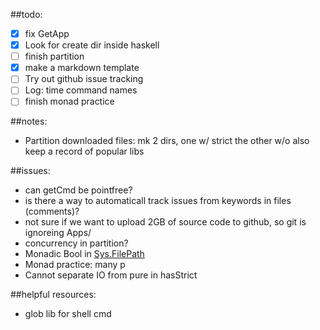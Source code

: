 ##todo: 
- [x] fix GetApp
- [x] Look for create dir inside haskell
- [ ] finish partition
- [x] make a markdown template
- [ ] Try out github issue tracking
- [ ] Log: time command names
- [ ] finish monad practice

##notes: 
- Partition downloaded files: mk 2 dirs, one w/ strict the other w/o also keep a record of popular libs

##issues: 

- can getCmd be pointfree?
- is there a way to automaticall track issues from keywords in files (comments)?
- not sure if we want to upload 2GB of source code to github, so git is ignoreing Apps/
- concurrency in partition?
- Monadic Bool in [Sys.FilePath](http://hackage.haskell.org/package/FileManip-0.1/docs/System-FilePath-Find.html#t%3AFilterPredicate)
- Monad practice: many p
- Cannot separate IO from pure in hasStrict

##helpful resources:
- glob lib for shell cmd
